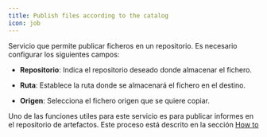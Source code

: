 ```yaml
---
title: Publish files according to the catalog
icon: job
---
```

Servicio que permite publicar ficheros en un repositorio. Es necesario configurar los siguientes campos:

* **Repositorio**: Indica el repositorio deseado donde almacenar el fichero.

* **Ruta**: Establece la ruta donde se almacenará el fichero en el destino.

* **Origen**: Selecciona el fichero origen que se quiere copiar.

Uno de las funciones utiles para este servicio es para publicar informes en el repositorio de artefactos. Este proceso está descrito en la sección [How to](how-to/publish-reports)
